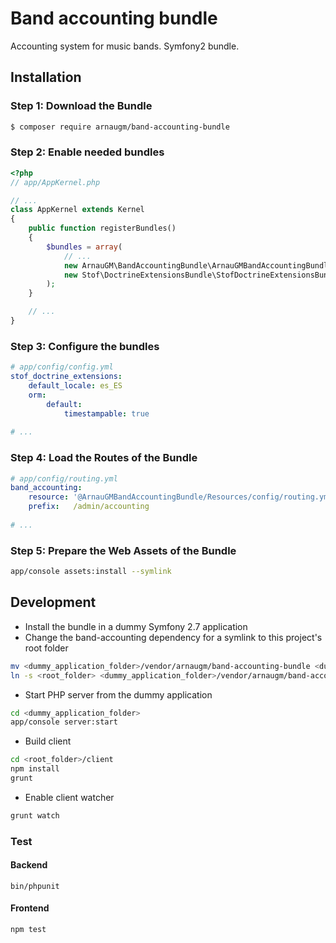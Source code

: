 # Band accounting bundle

Accounting system for music bands.
Symfony2 bundle.

## Installation

### Step 1: Download the Bundle
```bash
$ composer require arnaugm/band-accounting-bundle
```

### Step 2: Enable needed bundles
```php
<?php
// app/AppKernel.php

// ...
class AppKernel extends Kernel
{
    public function registerBundles()
    {
        $bundles = array(
            // ...
            new ArnauGM\BandAccountingBundle\ArnauGMBandAccountingBundle(),
            new Stof\DoctrineExtensionsBundle\StofDoctrineExtensionsBundle(),
        );
    }

    // ...
}
```

### Step 3: Configure the bundles
```yaml
# app/config/config.yml
stof_doctrine_extensions:
    default_locale: es_ES
    orm:
        default:
            timestampable: true
    
# ...
```

### Step 4: Load the Routes of the Bundle
```yaml
# app/config/routing.yml
band_accounting:
    resource: '@ArnauGMBandAccountingBundle/Resources/config/routing.yml'
    prefix:   /admin/accounting
    
# ...
```

### Step 5: Prepare the Web Assets of the Bundle
```bash
app/console assets:install --symlink
```

## Development

* Install the bundle in a dummy Symfony 2.7 application
* Change the band-accounting dependency for a symlink to this project's root folder
```bash
mv <dummy_application_folder>/vendor/arnaugm/band-accounting-bundle <dummy_application_folder>/vendor/arnaugm/band-accounting-bundle-bkp
ln -s <root_folder> <dummy_application_folder>/vendor/arnaugm/band-accounting-bundle
```
* Start PHP server from the dummy application
```bash
cd <dummy_application_folder>
app/console server:start
```
* Build client
```bash
cd <root_folder>/client
npm install
grunt
```
* Enable client watcher
```bash
grunt watch
```

### Test

#### Backend
```
bin/phpunit
```

#### Frontend
```
npm test
```

